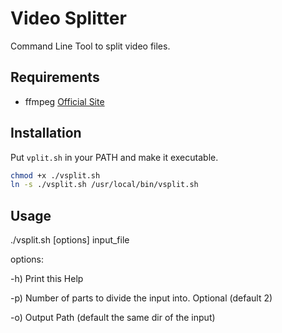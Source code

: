 # Video Splitter

Command Line Tool to split video files.

## Requirements

- ffmpeg [Official Site](https://www.ffmpeg.org)

## Installation

Put `vplit.sh` in your PATH and make it executable.

```bash
chmod +x ./vsplit.sh
ln -s ./vsplit.sh /usr/local/bin/vsplit.sh
```

## Usage

./vsplit.sh [options] input_file

options:

-h) Print this Help

-p) Number of parts to divide the input into. Optional (default 2)

-o) Output Path (default the same dir of the input)
